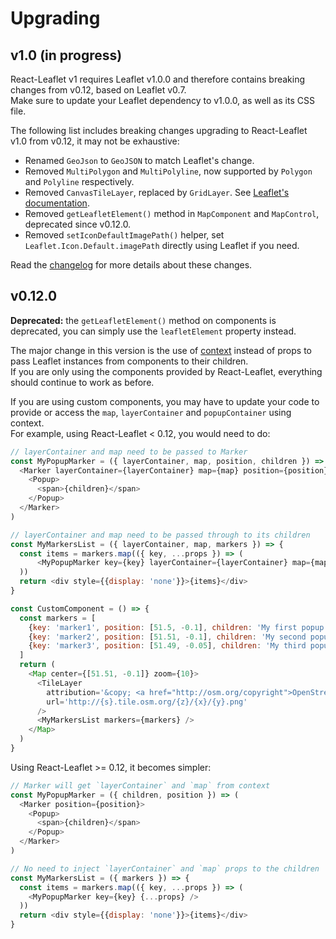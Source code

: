 # Upgrading

## v1.0 (in progress)

React-Leaflet v1 requires Leaflet v1.0.0 and therefore contains breaking changes from v0.12, based on Leaflet v0.7.  
Make sure to update your Leaflet dependency to v1.0.0, as well as its CSS file.

The following list includes breaking changes upgrading to React-Leaflet v1.0 from v0.12, it may not be exhaustive:

- Renamed `GeoJson` to `GeoJSON` to match Leaflet's change.
- Removed `MultiPolygon` and `MultiPolyline`, now supported by `Polygon` and `Polyline` respectively.
- Removed `CanvasTileLayer`, replaced by `GridLayer`. See [Leaflet's documentation](http://leafletjs.com/reference-1.0.0.html#gridlayer).
- Removed `getLeafletElement()` method in `MapComponent` and `MapControl`, deprecated since v0.12.0.
- Removed `setIconDefaultImagePath()` helper, set `Leaflet.Icon.Default.imagePath` directly using Leaflet if you need.

Read the [changelog](CHANGELOG.md) for more details about these changes.

## v0.12.0

**Deprecated:** the `getLeafletElement()` method on components is deprecated, you can simply use the `leafletElement` property instead.

The major change in this version is the use of [context](https://facebook.github.io/react/docs/context.html) instead of props to pass Leaflet instances from components to their children.  
If you are only using the components provided by React-Leaflet, everything should continue to work as before.

If you are using custom components, you may have to update your code to provide or access the `map`, `layerContainer` and `popupContainer` using context.  
For example, using React-Leaflet < 0.12, you would need to do:

```js
// layerContainer and map need to be passed to Marker
const MyPopupMarker = ({ layerContainer, map, position, children }) => (
  <Marker layerContainer={layerContainer} map={map} position={position}>
    <Popup>
      <span>{children}</span>
    </Popup>
  </Marker>
)

// layerContainer and map need to be passed through to its children
const MyMarkersList = ({ layerContainer, map, markers }) => {
  const items = markers.map(({ key, ...props }) => (
      <MyPopupMarker key={key} layerContainer={layerContainer} map={map} {...props} />
  ))
  return <div style={{display: 'none'}}>{items}</div>
}

const CustomComponent = () => {
  const markers = [
    {key: 'marker1', position: [51.5, -0.1], children: 'My first popup'},
    {key: 'marker2', position: [51.51, -0.1], children: 'My second popup'},
    {key: 'marker3', position: [51.49, -0.05], children: 'My third popup'},
  ]
  return (
    <Map center={[51.51, -0.1]} zoom={10}>
      <TileLayer
        attribution='&copy; <a href="http://osm.org/copyright">OpenStreetMap</a> contributors'
        url='http://{s}.tile.osm.org/{z}/{x}/{y}.png'
      />
      <MyMarkersList markers={markers} />
    </Map>
  )
}
```

Using React-Leaflet >= 0.12, it becomes simpler:

```js
// Marker will get `layerContainer` and `map` from context
const MyPopupMarker = ({ children, position }) => (
  <Marker position={position}>
    <Popup>
      <span>{children}</span>
    </Popup>
  </Marker>
)

// No need to inject `layerContainer` and `map` props to the children
const MyMarkersList = ({ markers }) => {
  const items = markers.map(({ key, ...props }) => (
    <MyPopupMarker key={key} {...props} />
  ))
  return <div style={{display: 'none'}}>{items}</div>
}
```
